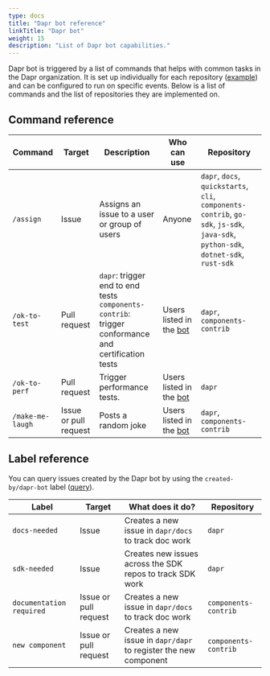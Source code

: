 ```yaml
---
type: docs
title: "Dapr bot reference"
linkTitle: "Dapr bot"
weight: 15
description: "List of Dapr bot capabilities."
---
```


Dapr bot is triggered by a list of commands that helps with common tasks in the Dapr organization. It is set up individually for each repository ([example](https://github.com/dapr/dapr/blob/master/.github/workflows/dapr-bot.yml)) and can be configured to run on specific events. Below is a list of commands and the list of repositories they are implemented on.

## Command reference

| Command          | Target                | Description                                                                                              | Who can use                                                                                     | Repository                             |
| ---------------- | --------------------- | -------------------------------------------------------------------------------------------------------- | ----------------------------------------------------------------------------------------------- | -------------------------------------- |
| `/assign`        | Issue                 | Assigns an issue to a user or group of users                                                             | Anyone                                                                                          | `dapr`, `docs`, `quickstarts`, `cli`, `components-contrib`, `go-sdk`, `js-sdk`, `java-sdk`, `python-sdk`, `dotnet-sdk`, `rust-sdk` |
| `/ok-to-test`    | Pull request          | `dapr`: trigger end to end tests <br/> `components-contrib`: trigger conformance and certification tests | Users listed in the [bot](https://github.com/dapr/dapr/blob/master/.github/scripts/dapr_bot.js) | `dapr`, `components-contrib`           |
| `/ok-to-perf`    | Pull request          | Trigger performance tests.                                                                               | Users listed in the [bot](https://github.com/dapr/dapr/blob/master/.github/scripts/dapr_bot.js) | `dapr`                                 |
| `/make-me-laugh` | Issue or pull request | Posts a random joke                                                                                      | Users listed in the [bot](https://github.com/dapr/dapr/blob/master/.github/scripts/dapr_bot.js) | `dapr`, `components-contrib`           |

## Label reference

You can query issues created by the Dapr bot by using the `created-by/dapr-bot` label ([query](https://github.com/search?q=org%3Adapr%20is%3Aissue%20label%3Acreated-by%2Fdapr-bot%20&type=issues)).

| Label                    | Target                | What does it do?                                                 | Repository           |
| ------------------------ | --------------------- | ---------------------------------------------------------------- | -------------------- |
| `docs-needed`            | Issue                 | Creates a new issue in `dapr/docs` to track doc work             | `dapr`               |
| `sdk-needed`             | Issue                 | Creates new issues across the SDK repos to track SDK work        | `dapr`               |
| `documentation required` | Issue or pull request | Creates a new issue in `dapr/docs` to track doc work             | `components-contrib` |
| `new component`          | Issue or pull request | Creates a new issue in `dapr/dapr` to register the new component | `components-contrib` |

